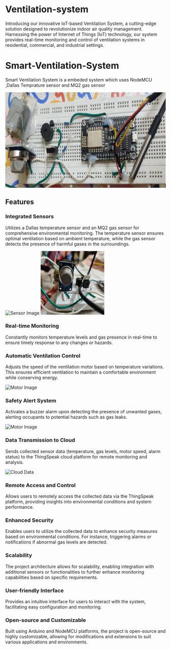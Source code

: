 # Ventilation-system
Introducing our innovative IoT-based Ventilation System, a cutting-edge solution designed to revolutionize indoor air quality management. Harnessing the power of Internet of Things (IoT) technology, our system provides real-time monitoring and control of ventilation systems in residential, commercial, and industrial settings.

# Smart-Ventilation-System
Smart Ventilation System is a embeded system which uses NodeMCU ,Dallas Temprature sensor and MQ2 gas sensor

<img src="/ArduinoCircuit.jpg" alt="Circuit Image" width="600" height="300" >

## Features
### Integrated Sensors
Utilizes a Dallas temperature sensor and an MQ2 gas sensor for comprehensive environmental monitoring. The temperature sensor ensures optimal ventilation based on ambient temperature, while the gas sensor detects the presence of harmful gases in the surroundings.

<img src="/IMG_20240411_210255.jpg" alt="Sensor Image" width="200" height="200" >  <img src="/IMG_20240411_210311.jpg" alt="Sensor Image" width="200" height="200" >

### Real-time Monitoring
Constantly monitors temperature levels and gas presence in real-time to ensure timely response to any changes or hazards.

### Automatic Ventilation Control
Adjusts the speed of the ventilation motor based on temperature variations. This ensures efficient ventilation to maintain a comfortable environment while conserving energy.

<img src="/IMG_20240411_211009.jpg" alt="Motor Image" width="200" height="200" >

### Safety Alert System
Activates a buzzer alarm upon detecting the presence of unwanted gases, alerting occupants to potential hazards such as gas leaks.

<img src="/IMG_20240411_211143.jpg" alt="Motor Image" width="200" height="200" >

### Data Transmission to Cloud
Sends collected sensor data (temperature, gas levels, motor speed, alarm status) to the ThingSpeak cloud platform for remote monitoring and analysis.

<img src="/Screenshot%202024-04-11%20205720.png" alt="Cloud Data" width="600" height="300" >

### Remote Access and Control
Allows users to remotely access the collected data via the ThingSpeak platform, providing insights into environmental conditions and system performance.

### Enhanced Security
Enables users to utilize the collected data to enhance security measures based on environmental conditions. For instance, triggering alarms or notifications if abnormal gas levels are detected.

### Scalability
The project architecture allows for scalability, enabling integration with additional sensors or functionalities to further enhance monitoring capabilities based on specific requirements.

### User-friendly Interface
Provides an intuitive interface for users to interact with the system, facilitating easy configuration and monitoring.

### Open-source and Customizable
Built using Arduino and NodeMCU platforms, the project is open-source and highly customizable, allowing for modifications and extensions to suit various applications and environments.
